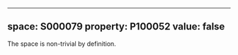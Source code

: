   ---
  space: S000079
  property: P100052
  value: false
  ---
  
  The space is non-trivial by definition.
